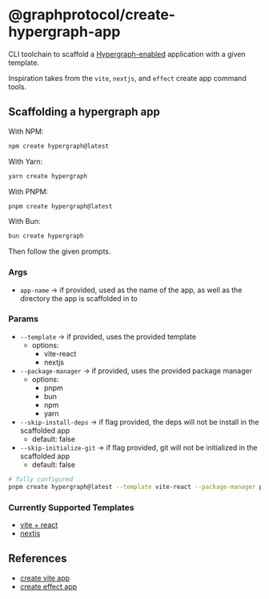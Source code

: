 # @graphprotocol/create-hypergraph-app

CLI toolchain to scaffold a [Hypergraph-enabled](https://github.com/graphprotocol/hypergraph) application with a given template.

Inspiration takes from the `vite`, `nextjs`, and `effect` create app command tools.

## Scaffolding a hypergraph app

With NPM:

```bash
npm create hypergraph@latest
```

With Yarn:

```bash
yarn create hypergraph
```

With PNPM:

```bash
pnpm create hypergraph@latest
```

With Bun:

```bash
bun create hypergraph
```

Then follow the given prompts.

### Args

- `app-name` -> if provided, used as the name of the app, as well as the directory the app is scaffolded in to

### Params

- `--template` -> if provided, uses the provided template
  - options:
    - vite-react
    - nextjs
- `--package-manager` -> if provided, uses the provided package manager
  - options:
    - pnpm
    - bun
    - npm
    - yarn
- `--skip-install-deps` -> if flag provided, the deps will not be install in the scaffolded app
  - default: false
- `--skip-initialize-git` -> if flag provided, git will not be initialized in the scaffolded app
  - default: false

```bash
# fully configured
pnpm create hypergraph@latest --template vite-react --package-manager pnpm my-hypergraph-app
```

### Currently Supported Templates

- [vite + react](./template-vite-react/README.md)
- [nextjs](./template-nextjs/README.md)

## References

- [create vite app](https://github.com/vitejs/vite/tree/main/packages/create-vite)
- [create effect app](https://effect.website/docs/getting-started/create-effect-app/)